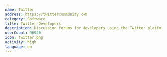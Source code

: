 ```yaml
---
name: Twitter
address: https://twittercommunity.com
category: Software
title: Twitter Developers
description: Discussion forums for developers using the Twitter platform and APIs
userCount: 96920
icon: twitter.png
activity: high
language: en
---
```

